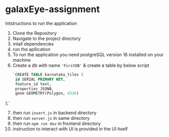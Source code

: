 # galaxEye-assignment
Intstructions to run the application

1. Clone the Repository
2. Navigate to the project directory
3. intall dependencies
4. run the apllication
5. To run the application you need postgreSQL version 16 installed on your machine
6. Create a db with name `'FirstDB'` & create a table by below script
   ```sql
   `CREATE TABLE karnataka_tiles (
    id SERIAL PRIMARY KEY,      
    feature_id text,    
    properties JSONB,           
    geom GEOMETRY(Polygon, 4326) 
);`

7. then run `insert.js` in backend directory
8. then run `server.js` in same directory
9. then run `npm run dev` in frontend directory
10. instruction to interact with UI is provided in the UI itself
